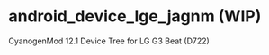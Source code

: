 android_device_lge_jagnm (WIP)
=============================

CyanogenMod 12.1 Device Tree for LG G3 Beat (D722)
